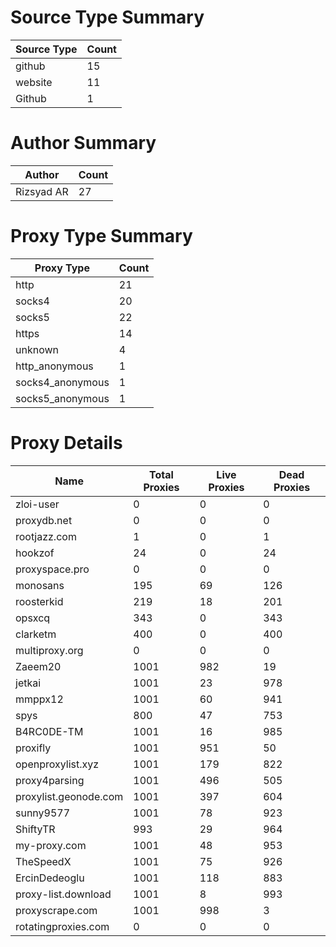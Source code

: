 # Source Type Summary

| Source Type | Count |
|-------------|-------|
| github | 15 |
| website | 11 |
| Github | 1 |


# Author Summary

| Author | Count |
|--------|-------|
| Rizsyad AR | 27 |


# Proxy Type Summary

| Proxy Type | Count |
|------------|-------|
| http | 21 |
| socks4 | 20 |
| socks5 | 22 |
| https | 14 |
| unknown | 4 |
| http_anonymous | 1 |
| socks4_anonymous | 1 |
| socks5_anonymous | 1 |


# Proxy Details

| Name | Total Proxies | Live Proxies | Dead Proxies |
|------|---------------|--------------|---------------|
| zloi-user | 0 | 0 | 0 |
| proxydb.net | 0 | 0 | 0 |
| rootjazz.com | 1 | 0 | 1 |
| hookzof | 24 | 0 | 24 |
| proxyspace.pro | 0 | 0 | 0 |
| monosans | 195 | 69 | 126 |
| roosterkid | 219 | 18 | 201 |
| opsxcq | 343 | 0 | 343 |
| clarketm | 400 | 0 | 400 |
| multiproxy.org | 0 | 0 | 0 |
| Zaeem20 | 1001 | 982 | 19 |
| jetkai | 1001 | 23 | 978 |
| mmppx12 | 1001 | 60 | 941 |
| spys | 800 | 47 | 753 |
| B4RC0DE-TM | 1001 | 16 | 985 |
| proxifly | 1001 | 951 | 50 |
| openproxylist.xyz | 1001 | 179 | 822 |
| proxy4parsing | 1001 | 496 | 505 |
| proxylist.geonode.com | 1001 | 397 | 604 |
| sunny9577 | 1001 | 78 | 923 |
| ShiftyTR | 993 | 29 | 964 |
| my-proxy.com | 1001 | 48 | 953 |
| TheSpeedX | 1001 | 75 | 926 |
| ErcinDedeoglu | 1001 | 118 | 883 |
| proxy-list.download | 1001 | 8 | 993 |
| proxyscrape.com | 1001 | 998 | 3 |
| rotatingproxies.com | 0 | 0 | 0 |
